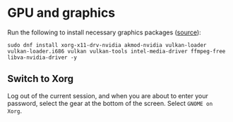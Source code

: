 # GPU and graphics

Run the following to install necessary graphics packages ([source](https://www.reddit.com/r/Fedora/comments/ud4uv0/fedora_for_gaming/)):

```
sudo dnf install xorg-x11-drv-nvidia akmod-nvidia vulkan-loader vulkan-loader.i686 vulkan vulkan-tools intel-media-driver ffmpeg-free libva-nvidia-driver -y
```

## Switch to Xorg

Log out of the current session, and when you are about to enter your password, select the gear at the bottom of the screen. Select `GNOME on Xorg`.

